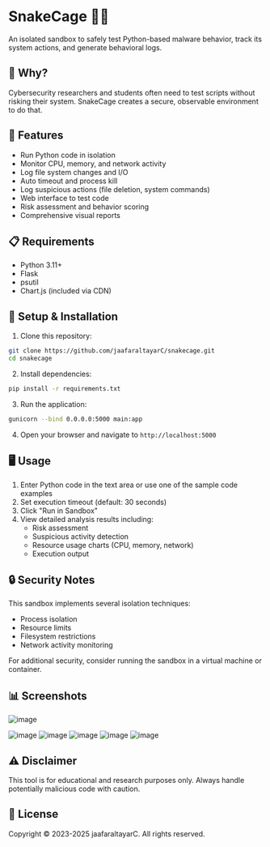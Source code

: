 # SnakeCage 🐍🧪

An isolated sandbox to safely test Python-based malware behavior, track its system actions, and generate behavioral logs.

## 🔐 Why?

Cybersecurity researchers and students often need to test scripts without risking their system. SnakeCage creates a secure, observable environment to do that.

## 🚀 Features

- Run Python code in isolation
- Monitor CPU, memory, and network activity
- Log file system changes and I/O
- Auto timeout and process kill
- Log suspicious actions (file deletion, system commands)
- Web interface to test code
- Risk assessment and behavior scoring
- Comprehensive visual reports

## 📋 Requirements

- Python 3.11+
- Flask
- psutil
- Chart.js (included via CDN)

## 🔧 Setup & Installation

1. Clone this repository:
```bash
git clone https://github.com/jaafaraltayarC/snakecage.git
cd snakecage
```

2. Install dependencies:
```bash
pip install -r requirements.txt
```

3. Run the application:
```bash
gunicorn --bind 0.0.0.0:5000 main:app
```

4. Open your browser and navigate to `http://localhost:5000`

## 🖥️ Usage

1. Enter Python code in the text area or use one of the sample code examples
2. Set execution timeout (default: 30 seconds)
3. Click "Run in Sandbox"
4. View detailed analysis results including:
   - Risk assessment
   - Suspicious activity detection
   - Resource usage charts (CPU, memory, network)
   - Execution output

## 🔒 Security Notes

This sandbox implements several isolation techniques:
- Process isolation
- Resource limits
- Filesystem restrictions
- Network activity monitoring

For additional security, consider running the sandbox in a virtual machine or container.

## 📊 Screenshots

![image](https://github.com/user-attachments/assets/8d44f598-be8b-4934-b5e0-84069dcee435)

![image](https://github.com/user-attachments/assets/081a70ba-e665-4d28-b07a-430758b1f26b)
![image](https://github.com/user-attachments/assets/43ab5254-c5a3-4194-a5ab-bf2e5ca770c0)
![image](https://github.com/user-attachments/assets/c7e8a691-c200-4c4a-8bd4-b3f25819d6c0)
![image](https://github.com/user-attachments/assets/f9c2025b-488e-4ffb-9910-d3e445e2340c)
![image](https://github.com/user-attachments/assets/d2eec851-9803-480e-b551-699f77bd788f)


## ⚠️ Disclaimer

This tool is for educational and research purposes only. Always handle potentially malicious code with caution.

## 📜 License

Copyright © 2023-2025 jaafaraltayarC. All rights reserved.
